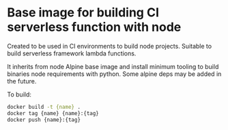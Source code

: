 
# Base image for building CI serverless function with node

Created to be used in CI environments to build node projects. Suitable to build serverless framework lambda functions.

It inherits from node Alpine base image and install minimum tooling to build binaries node requirements with python.
Some alpine deps may be added in the future.

To build:

```bash
docker build -t {name} .
docker tag {name} {name}:{tag}
docker push {name}:{tag}
```
